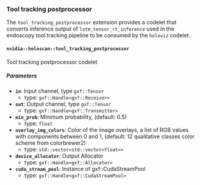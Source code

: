 
### Tool tracking postprocessor

The `tool_tracking_postprocessor` extension provides a codelet that converts inference output of `lstm_tensor_rt_inference` used in the endoscopy tool tracking pipeline to be consumed by the `holoviz` codelet.

#### `nvidia::holoscan::tool_tracking_postprocessor`

Tool tracking postprocessor codelet

##### Parameters

- **`in`**: Input channel, type `gxf::Tensor`
  - type: `gxf::Handle<gxf::Receiver>`
- **`out`**: Output channel, type `gxf::Tensor`
  - type: `gxf::Handle<gxf::Transmitter>`
- **`min_prob`**: Minimum probability, (default: 0.5)
  - type: `float`
- **`overlay_img_colors`**: Color of the image overlays, a list of RGB values with components between 0 and 1, (default: 12 qualitative classes color scheme from colorbrewer2)
  - type: `std::vector<std::vector<float>>`
- **`device_allocator`**: Output Allocator
  - type: `gxf::Handle<gxf::Allocator>`
- **`cuda_stream_pool`**: Instance of gxf::CudaStreamPool
  - type: `gxf::Handle<gxf::CudaStreamPool>`

